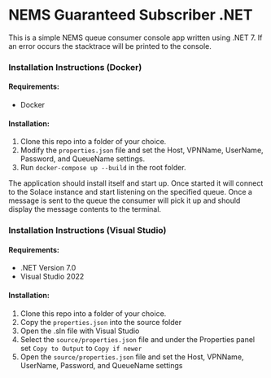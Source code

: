 # NEMS Guaranteed Subscriber .NET

This is a simple NEMS queue consumer console app written using .NET 7. If an error occurs the stacktrace will be printed to the console.

### Installation Instructions (Docker)

#### Requirements:
 - Docker

#### Installation:
1. Clone this repo into a folder of your choice.
2. Modify the `properties.json` file and set the Host, VPNName, UserName, Password, and QueueName settings.
3. Run `docker-compose up --build` in the root folder.

The application should install itself and start up. Once started it will connect to the Solace instance and start listening on the specified queue. Once a message is sent to the queue the consumer will pick it up and should display the message contents to the terminal.

### Installation Instructions (Visual Studio)
#### Requirements:
 - .NET Version 7.0
 - Visual Studio 2022

 #### Installation:
 1. Clone this repo into a folder of your choice.
 2. Copy the ```properties.json``` into the source folder 
 3. Open the .sln file with Visual Studio
 4. Select the ```source/properties.json``` file and under the Properties panel set ```Copy to Output``` to ```Copy if newer```
 5. Open the ```source/properties.json``` file and set the Host, VPNName, UserName, Password, and QueueName settings

